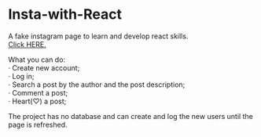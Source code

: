# Insta-with-React
A fake instagram page to learn and develop react skills.  
[Click HERE.](https://catalinasorina.github.io/Insta-with-React/)  

What you can do:  
‧ Create new account;  
‧ Log in;  
‧ Search a post by the author and the post description;  
‧ Comment a post;  
‧ Heart(♡) a post;  

The project has no database and can create and log the new users until the page is refreshed.
